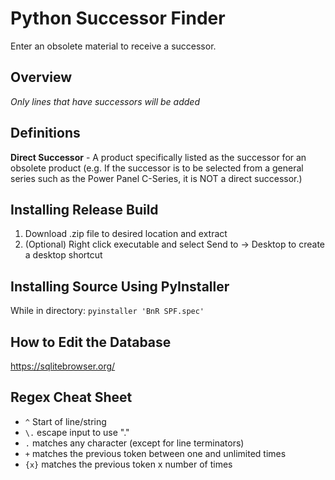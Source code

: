 # Python Successor Finder
 Enter an obsolete material to receive a successor.

## Overview
*Only lines that have successors will be added*

## Definitions
**Direct Successor** - A product specifically listed as the successor for an obsolete product (e.g. If the successor is to be selected from a general series such as the Power Panel C-Series, it is NOT a direct successor.)

## Installing Release Build
1. Download .zip file to desired location and extract
2. (Optional) Right click executable and select Send to -> Desktop to create a desktop shortcut

## Installing Source Using PyInstaller
While in directory:
`pyinstaller 'BnR SPF.spec'`

## How to Edit the Database
https://sqlitebrowser.org/

## Regex Cheat Sheet
- `^` Start of line/string
- `\.` escape input to use "."
- `.` matches any character (except for line terminators)
- `+` matches the previous token between one and unlimited times
- `{x}` matches the previous token x number of times
 
 
